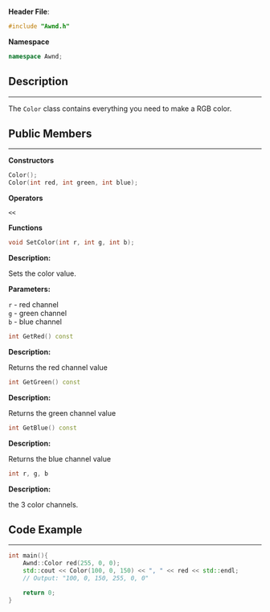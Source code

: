 **Header File**: 
```cpp 
#include "Awnd.h"
```

**Namespace**
```cpp
namespace Awnd;
```

<h2>Description</h2>
<hr>

The `Color` class contains everything you need to make a RGB color.

<h2>Public Members</h2>
<hr>

**Constructors**
```cpp
Color();
Color(int red, int green, int blue);
```

**Operators**

`<<`

**Functions**

```cpp
void SetColor(int r, int g, int b);
```
**Description:**

Sets the color value.

**Parameters:**

`r` - red channel<br>
`g` - green channel<br>
`b` - blue channel

```cpp
int GetRed() const
```
**Description:**

Returns the red channel value

```cpp
int GetGreen() const
```
**Description:**

Returns the green channel value

```cpp
int GetBlue() const
```
**Description:**

Returns the blue channel value


```cpp
int r, g, b
```

**Description:**

the 3 color channels.

<h2>Code Example</h2>
<hr>

```cpp
int main(){
    Awnd::Color red(255, 0, 0);
    std::cout << Color(100, 0, 150) << ", " << red << std::endl;
    // Output: "100, 0, 150, 255, 0, 0"

    return 0;
}
```